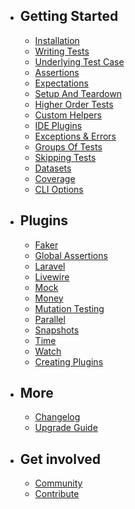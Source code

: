 - ## Getting Started
    - [Installation](/docs/installation)
    - [Writing Tests](/docs/writing-tests)
    - [Underlying Test Case](/docs/underlying-test-case)
    - [Assertions](/docs/assertions)
    - [Expectations](/docs/expectations)
    - [Setup And Teardown](/docs/setup-and-teardown)
    - [Higher Order Tests](/docs/higher-order-tests)
    - [Custom Helpers](/docs/helpers)
    - [IDE Plugins](/docs/ide-plugins)
    - [Exceptions & Errors](/docs/exceptions-and-errors)
    - [Groups Of Tests](/docs/groups)
    - [Skipping Tests](/docs/skipping-tests)
    - [Datasets](/docs/datasets)
    - [Coverage](/docs/coverage)
    - [CLI Options](/docs/cli-options)
- ## Plugins 
    - [Faker](/docs/plugins/faker)
    - [Global Assertions](/docs/plugins/global-assertions)
    - [Laravel](/docs/plugins/laravel)
    - [Livewire](/docs/plugins/livewire)
    - [Mock](/docs/plugins/mock)
    - [Money](/docs/plugins/money)
    - [Mutation Testing](/docs/plugins/mutation-testing)
    - [Parallel](/docs/plugins/parallel)
    - [Snapshots](/docs/plugins/snapshots)
    - [Time](/docs/plugins/time)
    - [Watch](/docs/plugins/watch)
    - [Creating Plugins](/docs/plugins/creating-plugins)
- ## More
    - [Changelog](/docs/changelog)
    - [Upgrade Guide](/docs/upgrade-guide)
- ## Get involved
    - [Community](/docs/community)
    - [Contribute](/docs/contribute)
